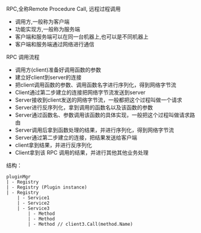 RPC,全称Remote Procedure Call, 远程过程调用
- 调用方,一般称为客户端
- 功能实现方,一般称为服务端
- 客户端和服务端可以在同一台机器上,也可以是不同机器上
- 客户端和服务端通过网络进行通信

RPC 调用流程

- 调用方(client)准备好调用函数的参数
- 建立好client到server的连接
- 把client调用函数的参数、调用函数名字进行序列化，得到网络字节流
- Client通过第二步建立的连接把网络字节流发送到server
- Server接收到client发送的网络字节流，一般都把这个过程叫做一个请求
- Server进行反序列化，拿到调用的函数名以及该函数的参数
- Server通过函数名、参数调用该函数的具体实现，一般把这个过程叫做请求路由
- Server调用后拿到函数处理的结果，并进行序列化，得到网络字节流
- Server通过第二步建立的连接，把结果发送给客户端
- client拿到结果，并进行反序列化
- Client拿到该 RPC 调用的结果，并进行其他其他业务处理

结构：

```text
pluginMgr
| - Registry
| - Registry (Plugin instance)
| - Registry
    | - Service1
    | - Service2
    | - Service3
        | - Method
        | - Method
        | - Method // client3.Call(method.Name)
```